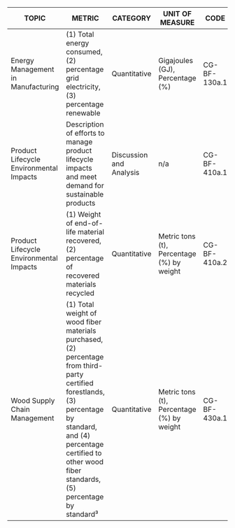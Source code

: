 | TOPIC | METRIC | CATEGORY | UNIT OF MEASURE | CODE |
|-------|--------|----------|------------------|------|
| Energy Management in Manufacturing | (1) Total energy consumed, (2) percentage grid electricity, (3) percentage renewable | Quantitative | Gigajoules (GJ), Percentage (%) | CG-BF-130a.1 |
| Product Lifecycle Environmental Impacts | Description of efforts to manage product lifecycle impacts and meet demand for sustainable products | Discussion and Analysis | n/a | CG-BF-410a.1 |
| Product Lifecycle Environmental Impacts | (1) Weight of end-of-life material recovered, (2) percentage of recovered materials recycled | Quantitative | Metric tons (t), Percentage (%) by weight | CG-BF-410a.2 |
| Wood Supply Chain Management | (1) Total weight of wood fiber materials purchased, (2) percentage from third-party certified forestlands, (3) percentage by standard, and (4) percentage certified to other wood fiber standards, (5) percentage by standard³ | Quantitative | Metric tons (t), Percentage (%) by weight | CG-BF-430a.1 |